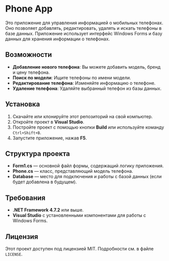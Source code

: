 # Phone App

Это приложение для управления информацией о мобильных телефонах. Оно позволяет добавлять, редактировать, удалять и искать телефоны в базе данных. Приложение использует интерфейс Windows Forms и базу данных для хранения информации о телефонах.

## Возможности

- **Добавление нового телефона**: Вы можете добавить модель, бренд и цену телефона.
- **Поиск по модели**: Ищите телефоны по имени модели.
- **Редактирование телефона**: Изменяйте информацию о телефоне.
- **Удаление телефона**: Удаляйте выбранный телефон из базы данных.

## Установка

1. Скачайте или клонируйте этот репозиторий на свой компьютер.
2. Откройте проект в **Visual Studio**.
3. Постройте проект с помощью кнопки **Build** или используйте команду `Ctrl+Shift+B`.
4. Запустите приложение, нажав **F5**.

## Структура проекта

- **Form1.cs** — основной файл формы, содержащий логику приложения.
- **Phone.cs** — класс, представляющий модель телефона.
- **Database** — место для подключения и работы с базой данных (если будет добавлена в будущем).

## Требования

- **.NET Framework 4.7.2** или выше.
- **Visual Studio** с установленными компонентами для работы с Windows Forms.

## Лицензия

Этот проект доступен под лицензией MIT. Подробности см. в файле `LICENSE`.

